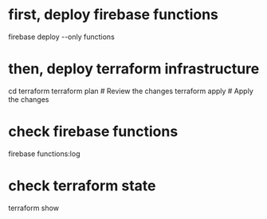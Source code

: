 # first, deploy firebase functions
firebase deploy --only functions

# then, deploy terraform infrastructure
cd terraform
terraform plan    # Review the changes
terraform apply   # Apply the changes

# check firebase functions
firebase functions:log

# check terraform state
terraform show